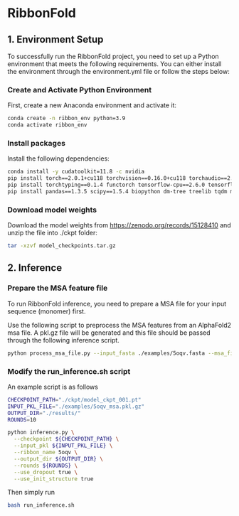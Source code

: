 # RibbonFold

## 1. Environment Setup

To successfully run the RibbonFold project, you need to set up a Python environment that meets the following requirements. You can either install the environment through the environment.yml file or follow the steps below:

### Create and Activate Python Environment

First, create a new Anaconda environment and activate it:

```bash
conda create -n ribbon_env python=3.9
conda activate ribbon_env
```

### Install packages

Install the following dependencies:

```bash
conda install -y cudatoolkit=11.8 -c nvidia
pip install torch==2.0.1+cu118 torchvision==0.16.0+cu118 torchaudio==2.1.0+cu118 -f https://download.pytorch.org/whl/torch_stable.html
pip install torchtyping==0.1.4 functorch tensorflow-cpu==2.6.0 tensorflow-estimator==2.14.0
pip install pandas==1.3.5 scipy==1.5.4 biopython dm-tree treelib tqdm ml_collections pytz python-dateutil contextlib2 PyYAML --no-deps
```


### Download model weights
Download the model weights from https://zenodo.org/records/15128410 and unzip the file into ./ckpt folder:

```bash
tar -xzvf model_checkpoints.tar.gz
```


## 2. Inference

### Prepare the MSA feature file

To run RibbonFold inference, you need to prepare a MSA file for your input sequence (monomer) first. 

Use the following script to preprocess the MSA features from an AlphaFold2 msa file. A pkl.gz file will be generated and this file should be passed through the following inference script. 

```bash
python process_msa_file.py --input_fasta ./examples/5oqv.fasta --msa_file ./examples/5oqv_msa.a3m --output ./examples/5oqv_msa.pkl.gz
```

### Modify the run_inference.sh script
An example script is as follows

```bash
CHECKPOINT_PATH="./ckpt/model_ckpt_001.pt"
INPUT_PKL_FILE="./examples/5oqv_msa.pkl.gz"
OUTPUT_DIR="./results/"
ROUNDS=10

python inference.py \
  --checkpoint ${CHECKPOINT_PATH} \
  --input_pkl ${INPUT_PKL_FILE} \
  --ribbon_name 5oqv \
  --output_dir ${OUTPUT_DIR} \
  --rounds ${ROUNDS} \
  --use_dropout true \
  --use_init_structure true
```

Then simply run

```bash
bash run_inference.sh
```



